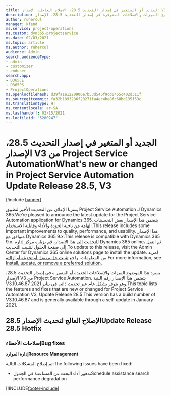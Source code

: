 ```yaml
---
title: الجديد أو المتغير في إصدار التحديث 28.5، الإصلاح العاجل، الإصدار V3 من Project Service Automation
description: يسرد هذا الموضوع الميزات والإصلاحات المتوفرة في إصدار التحديث 28.5، الإصدار V3 من Project Service Automation.
author: ruhercul
manager: kfend
ms.service: project-operations
ms.custom: dyn365-projectservice
ms.date: 02/03/2021
ms.topic: article
ms.author: ruhercul
audience: Admin
search.audienceType:
- admin
- customizer
- enduser
search.app:
- D365CE
- D365PS
- ProjectOperations
ms.openlocfilehash: d39fa1e1220906e7b53d545f9cd0455c402d311f
ms.sourcegitcommit: fa32b1893286f20271fa4ec4be8fc68bd135f53c
ms.translationtype: HT
ms.contentlocale: ar-SA
ms.lasthandoff: 02/15/2021
ms.locfileid: "5280247"
---
```

# <a name="whats-new-or-changed-in-project-service-automation-update-release-285-v3"></a><span data-ttu-id="2f109-103">الجديد أو المتغير في إصدار التحديث 28.5، الإصدار V3 من Project Service Automation</span><span class="sxs-lookup"><span data-stu-id="2f109-103">What's new or changed in Project Service Automation Update Release 28.5, V3</span></span>

[!include [banner](../includes/psa-now-project-operations.md)]

<span data-ttu-id="2f109-104">يسرنا الإعلان عن التحديث الأخير لتطبيق Project Service Automation لـ Dynamics 365.</span><span class="sxs-lookup"><span data-stu-id="2f109-104">We’re pleased to announce the latest update for the Project Service Automation application for Dynamics 365.</span></span> <span data-ttu-id="2f109-105">يتضمن هذا الإصدار بعض التحسينات الهامة من ناحية الجودة والأداء وقابلية الاستخدام.</span><span class="sxs-lookup"><span data-stu-id="2f109-105">This release includes some important improvements to quality, performance, and usability.</span></span> <span data-ttu-id="2f109-106">هذا الإصدار متوافق مع Dynamics 365 9.x.</span><span class="sxs-lookup"><span data-stu-id="2f109-106">This release is compatible with Dynamics 365 9.x.</span></span> <span data-ttu-id="2f109-107">للتحديث إلى هذا الإصدار، قم بزيارة مركز إدارة Dynamics 365 online، ثم انتقل إلى صفحة الحلول لتثبيت التحديث.</span><span class="sxs-lookup"><span data-stu-id="2f109-107">To update to this release, visit the Admin Center for Dynamics 365 online solutions page to install the update.</span></span> <span data-ttu-id="2f109-108">لمزيد من المعلومات، راجع [تثبيت حل مفضل أو تحديثه أو إزالته](https://docs.microsoft.com/power-platform/admin/install-remove-preferred-solution).</span><span class="sxs-lookup"><span data-stu-id="2f109-108">For more information, see [Install, update, or remove a preferred solution](https://docs.microsoft.com/power-platform/admin/install-remove-preferred-solution).</span></span>

<span data-ttu-id="2f109-109">يسرد هذا الموضوع الميزات والإصلاحات الجديدة أو المتغير ة في إصدار التحديث 28.5، الإصدار V3 من Project Service Automation. يتضمن هذا الإصدار رقم البنية V3.10.46.87 وهو يتوفر بشكل عام عبر تحديث ذاتي في يناير 2021.</span><span class="sxs-lookup"><span data-stu-id="2f109-109">This topic lists the features and fixes that are new or changed for Project Service Automation V3, Update Release 28.5 This version has a build number of V3.10.46.87 and is generally available through a self-update in January 2021.</span></span>

## <a name="update-release-285-hotfix"></a><span data-ttu-id="2f109-110">الإصلاح العالج لتحديث الإصدار 28.5</span><span class="sxs-lookup"><span data-stu-id="2f109-110">Update Release 28.5 Hotfix</span></span>

### <a name="bug-fixes"></a><span data-ttu-id="2f109-111">إصلاحات الأخطاء</span><span class="sxs-lookup"><span data-stu-id="2f109-111">Bug fixes</span></span>

<span data-ttu-id="2f109-112">**إدارة الموارد**</span><span class="sxs-lookup"><span data-stu-id="2f109-112">**Resource Management**</span></span>

<span data-ttu-id="2f109-113">تم إصلاح المشكلات التالية:</span><span class="sxs-lookup"><span data-stu-id="2f109-113">The following issues have been fixed:</span></span>

- <span data-ttu-id="2f109-114">تدهور أداء البحث عن المساعدة في الجدول</span><span class="sxs-lookup"><span data-stu-id="2f109-114">Schedule assistance search performance degradation</span></span>



[!INCLUDE[footer-include](../includes/footer-banner.md)]